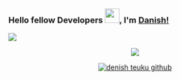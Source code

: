 ### Hello fellow Developers <img src="https://github.com/TheDudeThatCode/TheDudeThatCode/blob/master/Assets/Hi.gif" width="29">, I'm [Danish!](https://bio.link/danishteuku)

![](https://i.ibb.co/72Pg2b3/Danish-Banner.png)

<div align='center'>
  <a href="https://github.com/anuraghazra/github-readme-stats">
    <img  src="https://github-readme-stats.vercel.app/api?username=RKPinata&&show_icons=true&theme=vue-dark"/>
  </a>
</div>

<p align="center">
<a href="https://visitor-badge.laobi.icu/badge?page_id=RKPinata.RKPinata"><img alt="denish teuku github" src="https://visitor-badge.laobi.icu/badge?page_id=RKPinata.RKPinata"> </a>
</p>  

<!--
**RKPinata/RKPinata** is a ✨ _special_ ✨ repository because its `README.md` (this file) appears on your GitHub profile.

Here are some ideas to get you started:

- 🔭 I’m currently working on ...
- 🌱 I’m currently learning ...
- 👯 I’m looking to collaborate on ...
- 🤔 I’m looking for help with ...
- 💬 Ask me about ...
- 📫 How to reach me: ...
- 😄 Pronouns: ...
- ⚡ Fun fact: ...
-->
